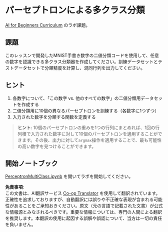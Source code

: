 <!--
CO_OP_TRANSLATOR_METADATA:
{
  "original_hash": "7336583e4630220c835335da640016db",
  "translation_date": "2025-08-24T21:16:18+00:00",
  "source_file": "lessons/3-NeuralNetworks/03-Perceptron/lab/README.md",
  "language_code": "ja"
}
-->
# パーセプトロンによる多クラス分類

[AI for Beginners Curriculum](https://github.com/microsoft/ai-for-beginners) のラボ課題。

## 課題

このレッスンで開発したMNIST手書き数字の二値分類コードを使用して、任意の数字を認識できる多クラス分類器を作成してください。訓練データセットとテストデータセットで分類精度を計算し、混同行列を出力してください。

## ヒント

1. 各数字について、「この数字 vs. 他のすべての数字」の二値分類用データセットを作成する
1. 二値分類用に10個の異なるパーセプトロンを訓練する（各数字に1つずつ）
1. 入力された数字を分類する関数を定義する

> **ヒント**: 10個のパーセプトロンの重みを1つの行列にまとめれば、1回の行列積で入力された数字に対して10個のパーセプトロンを適用することができます。その後、出力に対して`argmax`操作を適用することで、最も可能性の高い数字を見つけることができます。

## 開始ノートブック

[PerceptronMultiClass.ipynb](../../../../../../lessons/3-NeuralNetworks/03-Perceptron/lab/PerceptronMultiClass.ipynb) を開いてラボを開始してください。

**免責事項**:  
この文書は、AI翻訳サービス [Co-op Translator](https://github.com/Azure/co-op-translator) を使用して翻訳されています。正確性を追求しておりますが、自動翻訳には誤りや不正確な表現が含まれる可能性があることをご承知おきください。原文（元の言語で記載された文書）が公式な情報源とみなされるべきです。重要な情報については、専門の人間による翻訳を推奨します。本翻訳の使用に起因する誤解や誤認について、当方は一切の責任を負いません。